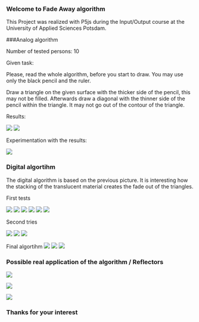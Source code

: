 ### Welcome to Fade Away algorithm
This Project was realized with P5js during the Input/Output course  at the University of Applied Sciences Potsdam.

###Analog algorithm

Number of tested persons: 10 

Given task:

Please, read the whole algorithm, before you start to draw. You may use only the black pencil and the ruler. 

Draw a triangle on the given surface with the thicker side of the pencil, this may not be filled. Afterwards draw a diagonal with the thinner side of the pencil within the triangle. It may not go out of the contour of the triangle.  


Results:

![](https://github.com/lpaubielsa/FadeAway/blob/master/img./AnalogResults1.png?raw=true)
![](https://github.com/lpaubielsa/FadeAway/blob/master/img./AnalogResults2.png?raw=true)

Experimentation with the results:

![](https://github.com/lpaubielsa/FadeAway/blob/master/img./Analogexperimentation.png?raw=true)

### Digital algortihm

The digital algorithm is based on the previous picture. It is interesting how the stacking of the translucent material creates the fade out of the triangles.

First tests

![](https://github.com/lpaubielsa/FadeAway/blob/master/img./tblue.png?raw=true)
![](https://github.com/lpaubielsa/FadeAway/blob/master/img./tgreen.png?raw=true)
![](https://github.com/lpaubielsa/FadeAway/blob/master/img./tone.png?raw=true)
![](https://github.com/lpaubielsa/FadeAway/blob/master/img./tpoint.png?raw=true)
![](https://github.com/lpaubielsa/FadeAway/blob/master/img./tthree.png?raw=true)
![](https://github.com/lpaubielsa/FadeAway/blob/master/img./ttwo.png?raw=true)

Second tries

![](https://github.com/lpaubielsa/FadeAway/blob/master/img./secondtriesone.png?raw=true)
![](https://github.com/lpaubielsa/FadeAway/blob/master/img./secondtriestwo.png?raw=true)
![](https://github.com/lpaubielsa/FadeAway/blob/master/img./secondtiresthree.png?raw=true)

Final algortihm
![](https://github.com/lpaubielsa/FadeAway/blob/master/img./fadeaway1.png?raw=true)
![](https://github.com/lpaubielsa/FadeAway/blob/master/img./fadeaway2.png?raw=true)
![](https://github.com/lpaubielsa/FadeAway/blob/master/img./fadeaway3.png?raw=true)

### Possible real application of the algorithm / Reflectors

![](https://github.com/lpaubielsa/FadeAway/blob/master/img./MockupAirstrip.jpg?raw=true)

![](https://github.com/lpaubielsa/FadeAway/blob/master/img./MockupHairpinBend.jpg?raw=true)

![](https://github.com/lpaubielsa/FadeAway/blob/master/img./MockupTunnel.jpg?raw=true)

### Thanks for your interest
